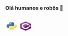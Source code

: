 ### Olá humanos e robôs 👋

<div style="display: inline_block"><br>
  <img align="center" alt="Python" height="30" width="40" src="https://raw.githubusercontent.com/devicons/devicon/master/icons/python/python-original.svg">
  <img align="center" alt="Lua" height="30" width="40" src="https://raw.githubusercontent.com/devicons/devicon/master/icons/csharp/csharp-original.svg">
</div>
